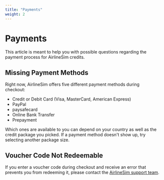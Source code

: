 ```yaml
---
title: "Payments"
weight: 2
---
```


# Payments

This article is meant to help you with possible questions regarding the payment process for AirlineSim credits. 

## Missing Payment Methods

Right now, AirlineSim offers five different payment methods during checkout:

* Credit or Debit Card (Visa, MasterCard, American Express)
* PayPal
* paysafecard
* Online Bank Transfer
* Prepayment

Which ones are available to you can depend on your country as well as the credit package you picked. If a payment method doesn't show up, try selecting another package size.

## Voucher Code Not Redeemable

If you enter a voucher code during checkout and receive an error that prevents you from redeeming it, please contact the [AirlineSim support team](https://www.airlinesim.aero/blog/pages/support/).
